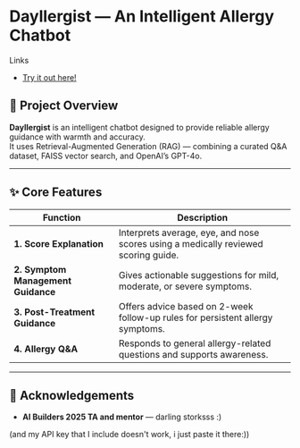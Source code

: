 # Dayllergist — An Intelligent Allergy Chatbot

Links  
- [Try it out here!](https://huggingface.co/spaces/WarunaS/Dayllergist)

## 🧠 Project Overview

**Dayllergist** is an intelligent chatbot designed to provide reliable allergy guidance with warmth and accuracy.  
It uses Retrieval-Augmented Generation (RAG) — combining a curated Q&A dataset, FAISS vector search, and OpenAI’s GPT-4o.

---

## ✨ Core Features

| Function | Description |
|----------|-------------|
| **1. Score Explanation** | Interprets average, eye, and nose scores using a medically reviewed scoring guide. |
| **2. Symptom Management Guidance** | Gives actionable suggestions for mild, moderate, or severe symptoms. |
| **3. Post-Treatment Guidance** | Offers advice based on 2-week follow-up rules for persistent allergy symptoms. |
| **4. Allergy Q&A** | Responds to general allergy-related questions and supports awareness. |

---

## 🙌 Acknowledgements

- **AI Builders 2025 TA and mentor** — darling storksss :)

(and my API key that I include doesn't work, i just paste it there:))
